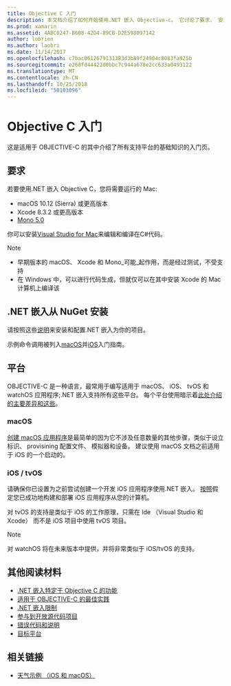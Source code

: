 ```yaml
---
title: Objective C 入门
description: 本文档介绍了如何开始使用.NET 嵌入 Objective-c。 它讨论了要求、 安装.NET 嵌入从 NuGet 和受支持的平台。
ms.prod: xamarin
ms.assetid: 4ABC0247-B608-42D4-89CB-D2E598097142
author: lobrien
ms.author: laobri
ms.date: 11/14/2017
ms.openlocfilehash: c7bac0612679131383d3b89f24904c8083fa925b
ms.sourcegitcommit: e268fd44422d0bbc7c944a678e2cc633a0493122
ms.translationtype: MT
ms.contentlocale: zh-CN
ms.lasthandoff: 10/25/2018
ms.locfileid: "50103096"
---
```

# <a name="getting-started-with-objective-c"></a>Objective C 入门

这是适用于 OBJECTIVE-C 的其中介绍了所有支持平台的基础知识的入门页。

## <a name="requirements"></a>要求

若要使用.NET 嵌入 Objective C，您将需要运行的 Mac:

* macOS 10.12 (Sierra) 或更高版本
* Xcode 8.3.2 或更高版本
* [Mono 5.0](http://www.mono-project.com/download/)

你可以安装[Visual Studio for Mac](https://visualstudio.microsoft.com/vs/mac/)来编辑和编译在C#代码。

> [!NOTE]
> * 早期版本的 macOS、 Xcode 和 Mono_可能_起作用，而是经过测试，不受支持
> * 在 Windows 中，可以进行代码生成，但就仅可以在其中安装 Xcode 的 Mac 计算机上编译该

## <a name="installing-net-embedding-from-nuget"></a>.NET 嵌入从 NuGet 安装

请按照这些[说明](~/tools/dotnet-embedding/get-started/install/install.md)来安装和配置.NET 嵌入为你的项目。

示例命令调用被列入[macOS](~/tools/dotnet-embedding/get-started/objective-c/macos.md)并[iOS](~/tools/dotnet-embedding/get-started/objective-c/ios.md)入门指南。

## <a name="platforms"></a>平台

OBJECTIVE-C 是一种语言，最常用于编写适用于 macOS、 iOS、 tvOS 和 watchOS 应用程序;.NET 嵌入支持所有这些平台。 每个平台使用暗示着[此处介绍的主要差异和这些](~/tools/dotnet-embedding/objective-c/platforms.md)。

### <a name="macos"></a>macOS

[创建 macOS 应用程序](~/tools/dotnet-embedding/get-started/objective-c/macos.md)是最简单的因为它不涉及任意数量的其他步骤，类似于设立标识、 provisining 配置文件、 模拟器和设备。 建议使用 macOS 文档之前适用于 iOS 的一个启动的。

### <a name="ios--tvos"></a>iOS / tvOS

请确保你已设置为之前尝试创建一个开发 iOS 应用程序使用.NET 嵌入。 [按照](~/tools/dotnet-embedding/get-started/objective-c/ios.md)假定您已成功地构建和部署 iOS 应用程序从您的计算机。

对 tvOS 的支持是类似于 iOS 的工作原理，只需在 Ide （Visual Studio 和 Xcode） 而不是 iOS 项目中使用 tvOS 项目。

> [!NOTE]
> 对 watchOS 将在未来版本中提供，并将非常类似于 iOS/tvOS 的支持。

## <a name="further-reading"></a>其他阅读材料

* [.NET 嵌入特定于 Objective C 的功能](~/tools/dotnet-embedding/objective-c/index.md)
* [适用于 OBJECTIVE-C 的最佳实践](~/tools/dotnet-embedding/objective-c/best-practices.md)
* [.NET 嵌入限制](~/tools/dotnet-embedding/limitations.md)
* [参与到开放源代码项目](https://github.com/mono/Embeddinator-4000/blob/master/Contributing.md)
* [错误代码和说明](~/tools/dotnet-embedding/errors.md)
* [目标平台](~/tools/dotnet-embedding/objective-c/platforms.md)

## <a name="related-links"></a>相关链接

- [天气示例 （iOS 和 macOS）](https://github.com/jamesmontemagno/embeddinator-weather)
